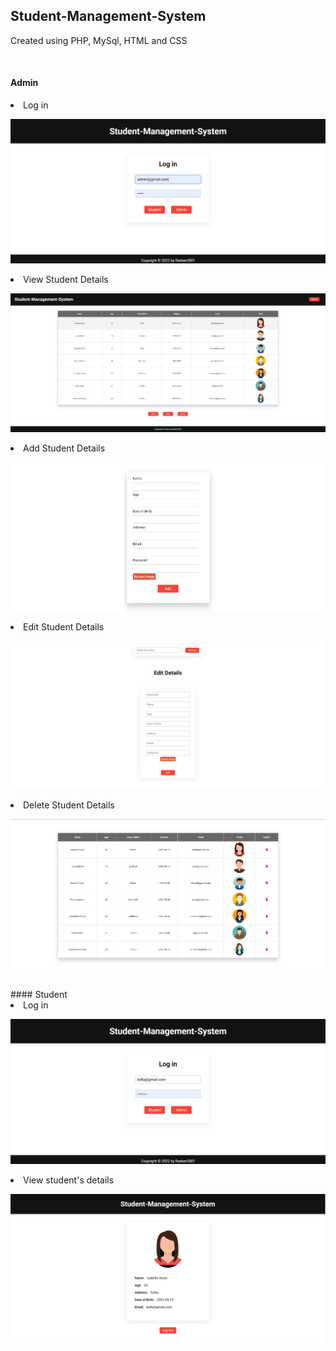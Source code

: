 ## Student-Management-System

<p>Created using PHP, MySql, HTML and CSS</p>

<br>

#### Admin

<li>Log in</li>

![Alt text](/Screenshots/adminLogin.png)

<li>View Student Details</li>

![Alt text](/Screenshots/adminDashboard.png)

<li>Add Student Details</li>

![Alt text](/Screenshots/addDetails.png)

<li>Edit Student Details</li>

![Alt text](/Screenshots/editDetails.png)

<li>Delete Student Details</li>

![Alt text](/Screenshots/deleteStudents.png)

<br>
#### Student

<li>Log in</li>

![Alt text](/Screenshots/studentLogin.png)

<li>View student's details</li>

![Alt text](/Screenshots/studentProfile.png)
